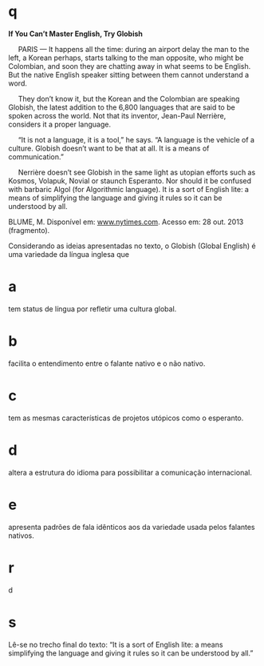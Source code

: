 # q
**If You Can’t Master English, Try Globish**

     PARIS — It happens all the time: during an airport delay the man to the left, a Korean perhaps, starts talking to the man opposite, who might be Colombian, and soon they are chatting away in what seems to be English. But the native English speaker sitting between them cannot understand a word.

     They don’t know it, but the Korean and the Colombian are speaking Globish, the latest addition to the 6,800 languages that are said to be spoken across the world. Not that its inventor, Jean-Paul Nerrière, considers it a proper language.

     “It is not a language, it is a tool,” he says. “A language is the vehicle of a culture. Globish doesn’t want to be that at all. It is a means of communication.”

     Nerrière doesn’t see Globish in the same light as utopian efforts such as Kosmos, Volapuk, Novial or staunch Esperanto. Nor should it be confused with barbaric Algol (for Algorithmic language). It is a sort of English lite: a means of simplifying the language and giving it rules so it can be understood by all.

BLUME, M. Disponível em: www.nytimes.com. Acesso em: 28 out. 2013 (fragmento).

Considerando as ideias apresentadas no texto, o Globish (Global English) é uma variedade da língua inglesa que

# a
tem status de língua por refletir uma cultura global.

# b
facilita o entendimento entre o falante nativo e o não nativo.

# c
tem as mesmas características de projetos utópicos como o esperanto.

# d
altera a estrutura do idioma para possibilitar a comunicação internacional.

# e
apresenta padrões de fala idênticos aos da variedade usada pelos falantes nativos.

# r
d

# s
Lê-se no trecho final do texto: “It is a sort of English lite: a means simplifying the language and giving it rules so it can be understood by all.”
